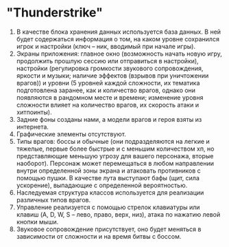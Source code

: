 # "Thunderstrike"
1)	В качестве блока хранения данных используется база данных. В ней будет содержаться информация о том, на каком уровне сохранился игрок и настройки (ключ – ник, вводимый при начале игры).
2)	Экраны приложения: главное окно (возможность начать новую игру, продолжить прошлую сессию или отправиться в настройки), настройки (регулировка громкости звукового сопровождения, яркости и музыки; наличие эффектов (взрывов при уничтожении врагов)) и уровни (5 уровней каждой сложности, их тематика подготовлена заранее, как и количество врагов, однако они появляются в рандомном месте и времени; изменение уровня сложности влияет на количество врагов, их скорость атаки и хитпоинты).
3)	Задние фоны созданы нами, а модели врагов и героя взяты из интернета.
4)	Графические элементы отсутствуют.
5)	Типы врагов: боссы и обычные (они подразделяются на легкие и тяжелые, первые более быстрые и с меньшим количеством хп, но представляющие меньшую угрозу для вашего персонажа, вторые наоборот). Персонаж может перемещаться в любом направлении внутри определенной зоны экрана и атаковать противников с помощью пушки. В качестве лута выступают бафы (щит, сила ускорение), выпадающие с определенной вероятностью.
6)	Наследуемая структура классов используется для реализации различных типов врагов.
7)	Управление реализуется с помощью стрелок клавиатуры или клавиш (A, D, W, S – лево, право, верх, низ), атака по нажатию левой кнопки мыши.
8)	Звуковое сопровождение присутствует, оно будет меняться в зависимости от сложности и на время битвы с боссом.